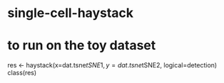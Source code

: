# single-cell-haystack

# to run on the toy dataset
res <- haystack(x=dat.tsne$tSNE1, y=dat.tsne$tSNE2, logical=detection)
class(res)
